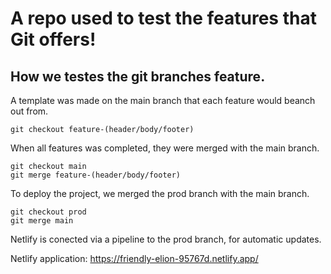 # A repo used to test the features that Git offers!

## How we testes the git branches feature.
A template was made on the main branch that each feature would beanch out from.
```
git checkout feature-(header/body/footer)
```
When all features was completed, they were merged with the main branch.
```
git checkout main
git merge feature-(header/body/footer)
```
To deploy the project, we merged the prod branch with the main branch.
```
git checkout prod
git merge main
```
Netlify is conected via a pipeline to the prod branch, for automatic updates.

Netlify application: https://friendly-elion-95767d.netlify.app/
